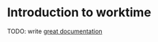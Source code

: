 # Introduction to worktime

TODO: write [great documentation](http://jacobian.org/writing/what-to-write/)
